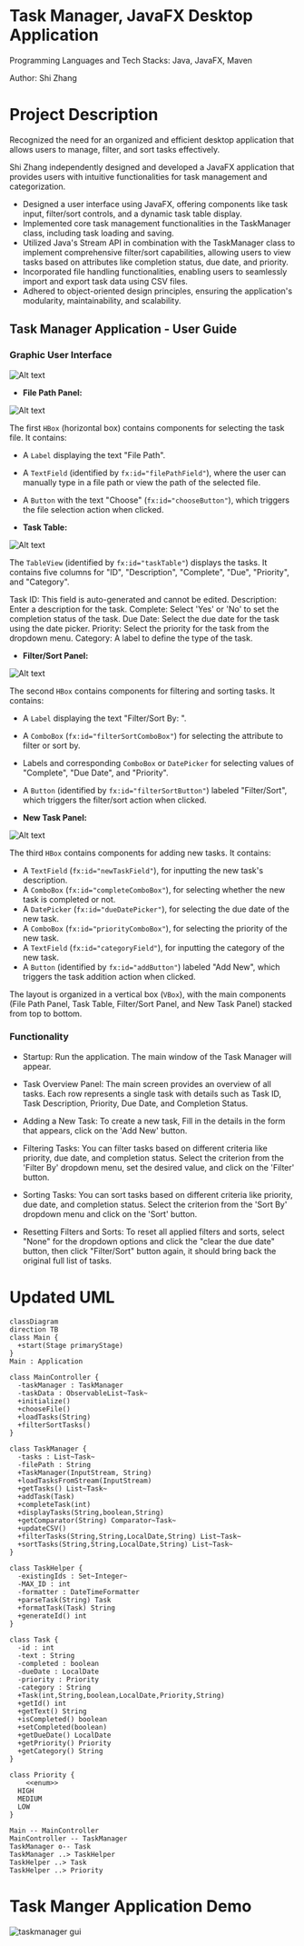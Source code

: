 # Task Manager, JavaFX Desktop Application

Programming Languages and Tech Stacks: Java, JavaFX, Maven

Author: Shi Zhang

# Project Description

Recognized the need for an organized and efficient desktop application that allows users to manage, filter, and sort tasks effectively.

Shi Zhang independently designed and developed a JavaFX application that provides users with intuitive functionalities for task management and categorization.

- Designed a user interface using JavaFX, offering components like task input, filter/sort controls, and a dynamic task table display.
- Implemented core task management functionalities in the TaskManager class, including task loading and saving.
- Utilized Java's Stream API in combination with the TaskManager class to implement comprehensive filter/sort capabilities, allowing users to view tasks based on attributes like completion status, due date, and priority.
- Incorporated file handling functionalities, enabling users to seamlessly import and export task data using CSV files.
- Adhered to object-oriented design principles, ensuring the application's modularity, maintainability, and scalability.

## Task Manager Application - User Guide

### Graphic User Interface

![Alt text](image-6.png)

- **File Path Panel:**

![Alt text](image-2.png)

The first `HBox` (horizontal box) contains components for selecting the task file. It contains:

- A `Label` displaying the text "File Path".
- A `TextField` (identified by `fx:id="filePathField"`), where the user can manually type in a file path or view the path of the selected file.
- A `Button` with the text "Choose" (`fx:id="chooseButton"`), which triggers the file selection action when clicked.

- **Task Table:**

![Alt text](image-3.png)

The `TableView` (identified by `fx:id="taskTable"`) displays the tasks. It contains five columns for "ID", "Description", "Complete", "Due", "Priority", and "Category".

Task ID: This field is auto-generated and cannot be edited.
Description: Enter a description for the task.
Complete: Select 'Yes' or 'No' to set the completion status of the task.
Due Date: Select the due date for the task using the date picker.
Priority: Select the priority for the task from the dropdown menu.
Category: A label to define the type of the task.

- **Filter/Sort Panel:**

![Alt text](image-4.png)

The second `HBox` contains components for filtering and sorting tasks. It contains:

- A `Label` displaying the text "Filter/Sort By: ".
- A `ComboBox` (`fx:id="filterSortComboBox"`) for selecting the attribute to filter or sort by.
- Labels and corresponding `ComboBox` or `DatePicker` for selecting values of "Complete", "Due Date", and "Priority".
- A `Button` (identified by `fx:id="filterSortButton"`) labeled "Filter/Sort", which triggers the filter/sort action when clicked.

- **New Task Panel:**

![Alt text](image-5.png)

The third `HBox` contains components for adding new tasks. It contains:

- A `TextField` (`fx:id="newTaskField"`), for inputting the new task's description.
- A `ComboBox` (`fx:id="completeComboBox"`), for selecting whether the new task is completed or not.
- A `DatePicker` (`fx:id="dueDatePicker"`), for selecting the due date of the new task.
- A `ComboBox` (`fx:id="priorityComboBox"`), for selecting the priority of the new task.
- A `TextField` (`fx:id="categoryField"`), for inputting the category of the new task.
- A `Button` (identified by `fx:id="addButton"`) labeled "Add New", which triggers the task addition action when clicked.

The layout is organized in a vertical box (`VBox`), with the main components (File Path Panel, Task Table, Filter/Sort Panel, and New Task Panel) stacked from top to bottom.

### Functionality

- Startup: Run the application. The main window of the Task Manager will appear.

- Task Overview Panel: The main screen provides an overview of all tasks. Each row represents a single task with details such as Task ID, Task Description, Priority, Due Date, and Completion Status.

- Adding a New Task: To create a new task, Fill in the details in the form that appears, click on the 'Add New' button.

- Filtering Tasks: You can filter tasks based on different criteria like priority, due date, and completion status. Select the criterion from the 'Filter By' dropdown menu, set the desired value, and click on the 'Filter' button.

- Sorting Tasks: You can sort tasks based on different criteria like priority, due date, and completion status. Select the criterion from the 'Sort By' dropdown menu and click on the 'Sort' button.

- Resetting Filters and Sorts: To reset all applied filters and sorts, select "None" for the dropdown options and click the "clear the due date" button, then click "Filter/Sort" button again, it should bring back the original full list of tasks.

# Updated UML

```mermaid
classDiagram
direction TB
class Main {
  +start(Stage primaryStage)
}
Main : Application

class MainController {
  -taskManager : TaskManager
  -taskData : ObservableList~Task~
  +initialize()
  +chooseFile()
  +loadTasks(String)
  +filterSortTasks()
}

class TaskManager {
  -tasks : List~Task~
  -filePath : String
  +TaskManager(InputStream, String)
  +loadTasksFromStream(InputStream)
  +getTasks() List~Task~
  +addTask(Task)
  +completeTask(int)
  +displayTasks(String,boolean,String)
  +getComparator(String) Comparator~Task~
  +updateCSV()
  +filterTasks(String,String,LocalDate,String) List~Task~
  +sortTasks(String,String,LocalDate,String) List~Task~
}

class TaskHelper {
  -existingIds : Set~Integer~
  -MAX_ID : int
  -formatter : DateTimeFormatter
  +parseTask(String) Task
  +formatTask(Task) String
  +generateId() int
}

class Task {
  -id : int
  -text : String
  -completed : boolean
  -dueDate : LocalDate
  -priority : Priority
  -category : String
  +Task(int,String,boolean,LocalDate,Priority,String)
  +getId() int
  +getText() String
  +isCompleted() boolean
  +setCompleted(boolean)
  +getDueDate() LocalDate
  +getPriority() Priority
  +getCategory() String
}

class Priority {
    <<enum>>
  HIGH
  MEDIUM
  LOW
}

Main -- MainController
MainController -- TaskManager
TaskManager o-- Task
TaskManager ..> TaskHelper
TaskHelper ..> Task
TaskHelper ..> Priority
```

# Task Manger Application Demo

![taskmanager gui](https://github.com/zhangshi0512/task-manager/assets/100053535/0da8a2f4-76e0-4dc6-ab52-f7b53082661a)

